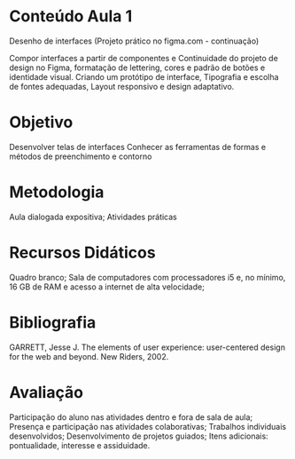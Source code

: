 # Conteúdo Aula 1

Desenho de interfaces (Projeto prático no figma.com - continuação)

Compor interfaces a partir de componentes e Continuidade do projeto de design no Figma, formatação de lettering, cores e padrão de botões e identidade visual.
Criando um protótipo de interface, Tipografia e escolha de fontes adequadas, Layout responsivo e design adaptativo.

# Objetivo

Desenvolver telas de interfaces
Conhecer as ferramentas de formas e métodos de preenchimento e contorno

# Metodologia

Aula dialogada expositiva; Atividades práticas

# Recursos Didáticos

Quadro branco; Sala de computadores com processadores i5 e, no mínimo, 16 GB de RAM e acesso a internet de alta velocidade;

# Bibliografia

GARRETT, Jesse J. The elements of user experience: user-centered design for the web and beyond. New Riders, 2002.

# Avaliação

Participação do aluno nas atividades dentro e fora de sala de aula;
Presença e participação nas atividades colaborativas;
Trabalhos individuais desenvolvidos;
Desenvolvimento de projetos guiados;
Itens adicionais: pontualidade, interesse e assiduidade.
